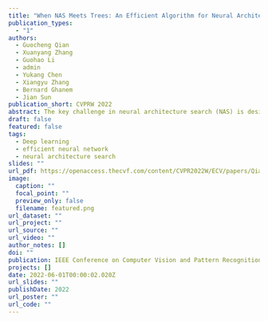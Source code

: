 ```yaml
---
title: "When NAS Meets Trees: An Efficient Algorithm for Neural Architecture Search"
publication_types:
  - "1"
authors:
  - Guocheng Qian
  - Xuanyang Zhang
  - Guohao Li
  - admin
  - Yukang Chen
  - Xiangyu Zhang
  - Bernard Ghanem
  - Jian Sun
publication_short: CVPRW 2022
abstract: The key challenge in neural architecture search (NAS) is designing how to explore wisely in the huge search space. We propose a new NAS method called TNAS (NAS with trees), which improves search efficiency by exploring only a small number of architectures while also achieving a higher search accuracy. TNAS introduces an architecture tree and a binary operation tree, to factorize the search space and substantially reduce the exploration size. TNAS performs a modified bi-level Breadth-First Search in the proposed trees to discover a high-performance architecture. Impressively, TNAS finds the global optimal architecture on CIFAR-10 with test accuracy of 94.37% in four GPU hours in NAS-Bench-201. The average test accuracy is 94.35%, which outperforms the state-of-the-art.
draft: false
featured: false
tags:
  - Deep learning
  - efficient neural network
  - neural architecture search
slides: ""
url_pdf: https://openaccess.thecvf.com/content/CVPR2022W/ECV/papers/Qian_When_NAS_Meets_Trees_An_Efficient_Algorithm_for_Neural_Architecture_CVPRW_2022_paper.pdf
image:
  caption: ""
  focal_point: ""
  preview_only: false
  filename: featured.png
url_dataset: ""
url_project: ""
url_source: ""
url_video: ""
author_notes: []
doi: ""
publication: IEEE Conference on Computer Vision and Pattern Recognition Workshop, 2022
projects: []
date: 2022-06-01T00:00:02.020Z
url_slides: ""
publishDate: 2022
url_poster: ""
url_code: ""
---
```

